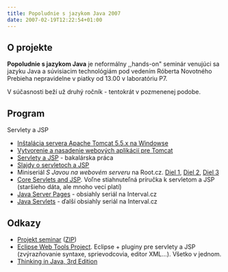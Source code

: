 ```yaml
---
title: Popoludnie s jazykom Java 2007
date: 2007-02-19T12:22:54+01:00
---
```


O projekte
----------

**Popoludnie s jazykom Java** je neformálny ,,hands-on" seminár venujúci sa jazyku Java a súvisiacim technológiám pod vedením Róberta Novotného Prebieha nepravidelne v piatky od 13.00 v laboratóriu P7.

V súčasnosti beží už druhý ročník - tentokrát v pozmenenej podobe.

Program
-------

Servlety a JSP

* [Inštalácia servera Apache Tomcat 5.5.x na Windowse](http://s.ics.upjs.sk/~novotnyr/js/tomcat/tomcat.html)
* [Vytvorenie a nasadenie webových aplikácií pre Tomcat](http://s.ics.upjs.sk/~novotnyr/js/web-tomcat/web-tomcat.html)
* [Servlety a JSP](http://xdavidek.wz.cz/scripts/get.php?file=bakalarka.pdf.zip) - bakalárska práca
* [Slajdy o servletoch a JSP](http://nenya.ms.mff.cuni.cz/~hnetynka/vsjava/slides2005/java07.pdf)
* Miniseriál *S Javou na webovém serveru* na Root.cz. [Diel 1](http://www.root.cz/clanky/s-javou-na-webovem-serveru/), [Diel 2](http://www.root.cz/clanky/s-javou-na-webovem-serveru-2/), [Diel 3](http://www.root.cz/clanky/s-javou-na-webovem-serveru-3/)
* [Core Servlets and JSP](http://pdf.coreservlets.com/). Voľne stiahnuteľná príručka k servletom a JSP (staršieho dáta, ale mnoho vecí platí)
* [Java Server Pages](http://interval.cz/clanky/javaserver-pages-pro-vsechny) - obsiahly seriál na Interval.cz
* [Java Servlets](http://interval.cz/clanky/java-servlets-predstavenie-technologie/) - ďalší obsiahly seriál na Interval.cz

Odkazy
------

* [Projekt seminar](http://s.ics.upjs.sk/~novotnyr/js/sources/jsp) ([ZIP](http://s.ics.upjs.sk/~novotnyr/js/sources/jsp.zip))
* [Eclipse Web Tools Project](http://www.eclipse.org/downloads/download.php?file=/webtools/downloads/drops/R1.5/R-1.5.3-200702082048/wtp-all-in-one-sdk-R-1.5.3-win32.zip). Eclipse + pluginy pre servlety a JSP (zvýrazňovanie syntaxe, sprievodcovia, editor XML...). Všetko v jednom.
* [Thinking in Java, 3rd Edition](http://mindview.net/Books/TIJ/DownloadSites)